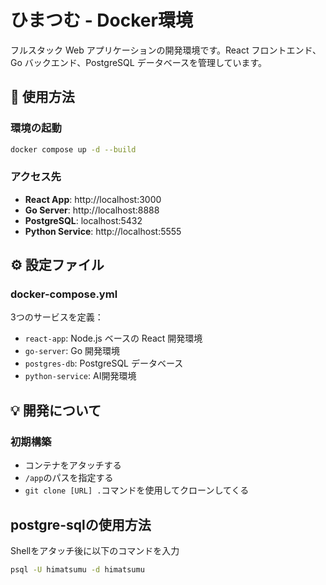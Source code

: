 # ひまつむ - Docker環境

フルスタック Web アプリケーションの開発環境です。React フロントエンド、Go バックエンド、PostgreSQL データベースを管理しています。

## 🚀 使用方法

### 環境の起動
```bash
docker compose up -d --build
```

### アクセス先
- **React App**: http://localhost:3000
- **Go Server**: http://localhost:8888
- **PostgreSQL**: localhost:5432
- **Python Service**: http://localhost:5555

## ⚙️ 設定ファイル

### docker-compose.yml
3つのサービスを定義：
- `react-app`: Node.js ベースの React 開発環境
- `go-server`: Go 開発環境
- `postgres-db`: PostgreSQL データベース
- `python-service`: AI開発環境

## 💡 開発について
### 初期構築
- コンテナをアタッチする
- `/app`のパスを指定する
- `git clone [URL] .`コマンドを使用してクローンしてくる

## postgre-sqlの使用方法
Shellをアタッチ後に以下のコマンドを入力
```bash
psql -U himatsumu -d himatsumu
```